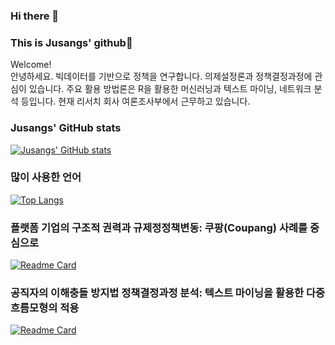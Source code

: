 ### Hi there 👋 
### This is Jusangs' github🦊
Welcome!  
안녕하세요. 빅데이터를 기반으로 정책을 연구합니다. 의제설정론과 정책결정과정에 관심이 있습니다. 주요 활용 방법론은 R을 활용한 머신러닝과 텍스트 마이닝, 네트워크 분석 등입니다. 현재 리서치 회사 여론조사부에서 근무하고 있습니다.

### Jusangs' GitHub stats
[![Jusangs' GitHub stats](https://github-readme-stats.vercel.app/api?username=kjsang)](https://github.com/anuraghazra/github-readme-stats)

### 많이 사용한 언어
[![Top Langs](https://github-readme-stats.vercel.app/api/top-langs/?username=kjsang&layout=compact)](https://github.com/anuraghazra/github-readme-stats)


### 플랫폼 기업의 구조적 권력과 규제정정책변동: 쿠팡(Coupang) 사례를 중심으로
[![Readme Card](https://github-readme-stats.vercel.app/api/pin/?username=kjsang&repo=analysis.coupang)](https://github.com/kjsang/analysis.coupang)
  
### 공직자의 이해충돌 방지법 정책결정과정 분석: 텍스트 마이닝을 활용한 다중흐름모형의 적용  
[![Readme Card](https://github-readme-stats.vercel.app/api/pin/?username=kjsang&repo=conflict.of.interest)](https://github.com/kjsang/conflict.of.interest)
  
<!--
**kjsang/kjsang** is a ✨ _special_ ✨ repository because its `README.md` (this file) appears on your GitHub profile.


Here are some ideas to get you started:

- 🔭 I’m currently working on ...
- 🌱 I’m currently learning ...
- 👯 I’m looking to collaborate on ...
- 🤔 I’m looking for help with ...
- 💬 Ask me about ...
- 📫 How to reach me: ...
- 😄 Pronouns: ...
- ⚡ Fun fact: ...
-->
